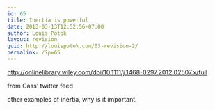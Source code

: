 ```yaml
---
id: 65
title: Inertia is powerful
date: 2013-03-13T12:52:56-07:00
author: Louis Potok
layout: revision
guid: http://louispotok.com/63-revision-2/
permalink: /?p=65
---
```

http://onlinelibrary.wiley.com/doi/10.1111/j.1468-0297.2012.02507.x/full

from Cass&#8217; twitter feed

other examples of inertia, why is it important.